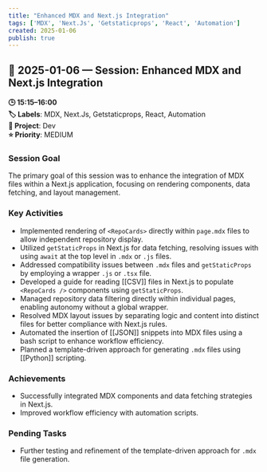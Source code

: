 ```yaml
---
title: "Enhanced MDX and Next.js Integration"
tags: ['MDX', 'Next.Js', 'Getstaticprops', 'React', 'Automation']
created: 2025-01-06
publish: true
---
```


## 📅 2025-01-06 — Session: Enhanced MDX and Next.js Integration

**🕒 15:15–16:00**  
**🏷️ Labels**: MDX, Next.Js, Getstaticprops, React, Automation  
**📂 Project**: Dev  
**⭐ Priority**: MEDIUM  


### Session Goal
The primary goal of this session was to enhance the integration of MDX files within a Next.js application, focusing on rendering components, data fetching, and layout management.

### Key Activities
- Implemented rendering of `<RepoCards>` directly within `page.mdx` files to allow independent repository display.
- Utilized `getStaticProps` in Next.js for data fetching, resolving issues with using `await` at the top level in `.mdx` or `.js` files.
- Addressed compatibility issues between `.mdx` files and `getStaticProps` by employing a wrapper `.js` or `.tsx` file.
- Developed a guide for reading [[CSV]] files in Next.js to populate `<RepoCards />` components using `getStaticProps`.
- Managed repository data filtering directly within individual pages, enabling autonomy without a global wrapper.
- Resolved MDX layout issues by separating logic and content into distinct files for better compliance with Next.js rules.
- Automated the insertion of [[JSON]] snippets into MDX files using a bash script to enhance workflow efficiency.
- Planned a template-driven approach for generating `.mdx` files using [[Python]] scripting.

### Achievements
- Successfully integrated MDX components and data fetching strategies in Next.js.
- Improved workflow efficiency with automation scripts.

### Pending Tasks
- Further testing and refinement of the template-driven approach for `.mdx` file generation.
